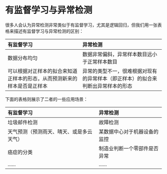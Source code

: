 有监督学习与异常检测
================

很多人会认为异常检测非常类似于有监督学习，尤其是逻辑回归，但我们用一张表格来描述有监督学习与异常检测的区别：

| 有监督学习                                                               | 异常检测                                                                         |
|:-------------------------------------------------------------------------|:---------------------------------------------------------------------------------|
| 数据分布均匀                                                             | 数据非常偏斜，异常样本数目远小于正常样本数目                                     |
| 可以根据对正样本的拟合来知道正样本的形态，从而预测新来的样本是否是正样本 | 异常的类型不一，很难根据对现有的异常样本（即正样本）的拟合来判断出异常样本的形态 |

下面的表格则展示了二者的一些应用场景：

| 有监督学习                               | 异常检测                     |
|:-----------------------------------------|:-----------------------------|
| 垃圾邮件检测                             | 故障检测                     |
| 天气预测（预测雨天、晴天、或是多云天气） | 某数据中心对于机器设备的监控 |
| 癌症的分类                               | 制造业判断一个零部件是否异常 |
| ......                                   | ......                       |
